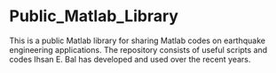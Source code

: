 # Public_Matlab_Library
This is a public Matlab library for sharing Matlab codes on earthquake engineering applications. 
The repository consists of useful scripts and codes Ihsan E. Bal has developed and used over the recent years.

